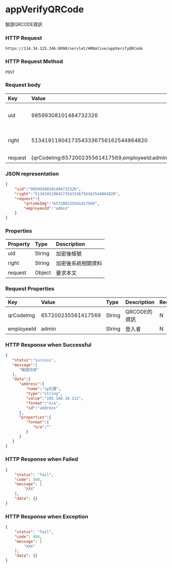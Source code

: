 # appVerifyQRCode
驗證QRCODE資訊

### HTTP Request
```
https://114.34.125.246:8090/servlet/HRNative/appVerifyQRCode
```

### HTTP Request Method
```
POST
```

### Request body
| Key | Value | Type | Description |
|:----------|:-------------|:-----|:------------|
| uid | 98599308101484732326 | String | 需透過appLogin取得
| right | 51341911904173543336756162544864820 | String | 需透過appLogin取得 |
| request | {qrCodeImg:657200235561417569,employeeId:admin} | Object | 查詢條件

### JSON representation
```json
{
    "uid":"98599308101484732326",
    "right":"51341911904173543336756162544864820",
    "request":{
        "qrCodeImg":"657200235561417569",
        "employeeId":"admin"
    }
}
```

### Properties
| Property | Type | Description |
|:---------|:-----|:------------|
| uid   | String | 加密後帳號 |
| right | String | 加密後系統相關資料 |
| request | Object | 要求本文 |

### Request Properties
 Key | Value | Type | Description | Required | Format |
|:----------|:-------------|:-----|:------------|:------------|:------------|
| qrCodeImg | 657200235561417569 | String | QRCODE的資訊 | N | n/a |
| employeeId | admin | String | 登入者 | N | n/a |
### HTTP Response when Successful
```json
{
   "status":"success",
   "message":[
      "驗證完成"
   ],
   "data":{
      "address":{
         "name":"ip位置",
         "type":"string",
         "value":"192.168.10.112",
         "format":"n/a",
         "id":"address"
      },
      "properties":{
         "format":{
            "n/a":""
         }
      }
   }
}
```

### HTTP Response when Failed
```json
{
    "status": "fail",
    "code": 500,
    "message": [
        "XXX"
    ],
    "data": {}
}
```

### HTTP Response when Exception
```json
{
    "status": "fail",
    "code": 406,
    "message": [
        "XXX"
    ],
    "data": {}
}
```

